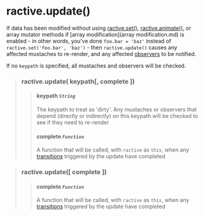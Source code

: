 # ractive.update()

If data has been modified without using [ractive.set()](ractive.set().md), [ractive.animate()](ractive.animate().md), or array mutator methods if [array modification](array modification.md) is enabled - in other words, you've done `foo.bar = 'baz'` instead of `ractive.set('foo.bar', 'baz')` - then `ractive.update()` causes any affected mustaches to re-render, and any affected [observers](observers.md) to be notified.

If no `keypath` is specified, all mustaches and observers will be checked.


> ### ractive.update( keypath[, complete ])
> > #### **keypath** *`String`*
> > The keypath to treat as 'dirty'. Any mustaches or observers that depend (directly or indirectly) on this keypath will be checked to see if they need to re-render
> > #### complete *`Function`*
> > A function that will be called, with `ractive` as `this`, when any [transitions](transitions.md) triggered by the update have completed


> ### ractive.update([ complete ])
> > #### complete *`Function`*
> > A function that will be called, with `ractive` as `this`, when any [transitions](transitions.md) triggered by the update have completed